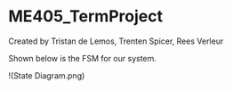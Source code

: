 # ME405_TermProject
Created by Tristan de Lemos, Trenten Spicer, Rees Verleur

Shown below is the FSM for our system.

!(State Diagram.png)
